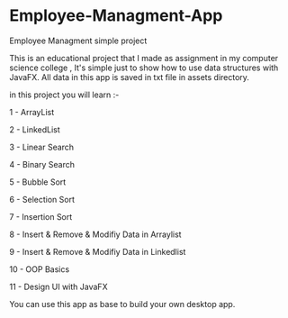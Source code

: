 # Employee-Managment-App
Employee Managment simple project

This is an educational project that I made as assignment in my computer science college , It's simple just to show how to use data structures with JavaFX.
All data in this app is saved in txt file in assets directory.

in this project you will learn :-

1 - ArrayList

2 - LinkedList

3 - Linear Search

4 - Binary Search

5 - Bubble Sort 

6 - Selection Sort

7 - Insertion Sort

8 - Insert & Remove & Modifiy Data in Arraylist

9 - Insert & Remove & Modifiy Data in Linkedlist

10 - OOP Basics

11 - Design UI with JavaFX

You can use this app as base to build your own desktop app.

